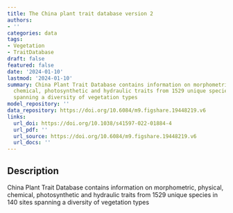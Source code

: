 ```yaml
---
title: The China plant trait database version 2
authors:
- ''
categories: data
tags:
- Vegetation
- TraitDatabase
draft: false
featured: false
date: '2024-01-10'
lastmod: '2024-01-10'
summary: China Plant Trait Database contains information on morphometric, physical,
  chemical, photosynthetic and hydraulic traits from 1529 unique species in 140 sites
  spanning a diversity of vegetation types
model_repository: ''
data_repository: https://doi.org/10.6084/m9.figshare.19448219.v6
links:
  url_doi: https://doi.org/10.1038/s41597-022-01884-4
  url_pdf: ''
  url_source: https://doi.org/10.6084/m9.figshare.19448219.v6
  url_docs: ''
---
```


## Description

China Plant Trait Database contains information on morphometric, physical, chemical, photosynthetic and hydraulic traits from 1529 unique species in 140 sites spanning a diversity of vegetation types


